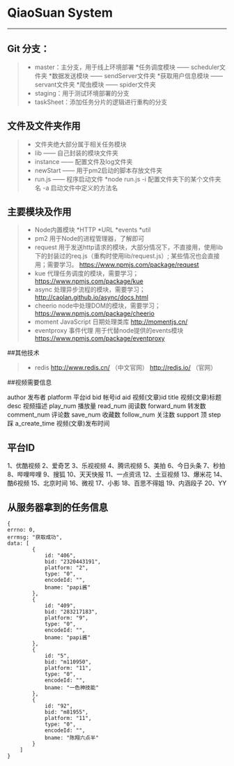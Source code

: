 # QiaoSuan System

------

## Git 分支：

> * master：主分支，用于线上环境部署
> *任务调度模块 —— scheduler文件夹
> *数据发送模块 —— sendServer文件夹
> *获取用户信息模块 —— servant文件夹
> *爬虫模块 —— spider文件夹
> * staging：用于测试环境部署的分支
> * taskSheet：添加任务分片的逻辑进行重构的分支

## 文件及文件夹作用
> * 文件夹绝大部分属于相关任务模块
> * lib —— 自己封装的模块文件夹
> * instance —— 配置文件及log文件夹
> * newStart —— 用于pm2启动的脚本存放文件夹
> * run.js —— 程序启动文件
> *node run.js -i 配置文件夹下的某个文件夹名 -a 启动文件中定义的方法名

## 主要模块及作用

> * Node内置模块
> *HTTP
> *URL
> *events
> *util
> * pm2 用于Node的进程管理器，了解即可
> * request 用于发送http请求的模块，大部分情况下，不直接用，使用lib下的封装过的req.js（重构时使用lib/request.js）;
某些情况也会直接用；需要学习。
https://www.npmjs.com/package/request
> * kue 代理任务调度的模块，需要学习；
https://www.npmjs.com/package/kue
> * async 处理异步流程的模块，需要学习；
http://caolan.github.io/async/docs.html
> * cheerio node中处理DOM的模块，需要学习；
https://www.npmjs.com/package/cheerio
> * moment JavaScript 日期处理类库
http://momentjs.cn/
> * eventproxy 事件代理
用于代替node提供的events模块
https://www.npmjs.com/package/eventproxy

##其他技术

> * redis
http://www.redis.cn/ （中文官网）
http://redis.io/ （官网）

##视频需要信息

author  发布者
platform  平台id
bid  帐号id
aid   视频(文章)id
title  视频(文章)标题
desc  视频描述
play_num  播放量
read_num  阅读数
forward_num  转发数
comment_num  评论数
save_num  收藏数
follow_num  关注数
support  顶
step  踩
a_create_time  视频(文章)发布时间

## 平台ID

1、优酷视频
2、爱奇艺
3、乐视视频
4、腾讯视频
5、美拍
6、今日头条
7、秒拍
8、哔哩哔哩
9、搜狐
10、天天快报
11、一点资讯
12、土豆视频
13、爆米花
14、酷6视频
15、北京时间
16、微视
17、小影
18、百思不得姐
19、内涵段子
20、YY

## 从服务器拿到的任务信息
```
{
errno: 0,
errmsg: "获取成功",
data: [
        {
            id: "406",
            bid: "2320443191",
            platform: "2",
            type: "0",
            encodeId: "",
            bname: "papi酱"
        },
        {
            id: "409",
            bid: "283217183",
            platform: "9",
            type: "0",
            encodeId: "",
            bname: "papi酱"
        },
        {
            id: "5",
            bid: "m110950",
            platform: "11",
            type: "0",
            encodeId: "",
            bname: "一色神技能"
        },
        {
            id: "92",
            bid: "m81955",
            platform: "11",
            type: "0",
            encodeId: "",
            bname: "陈翔六点半"
        }
    ]
}
```
